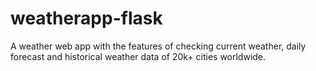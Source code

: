 # weatherapp-flask
A weather web app with the features of checking current weather, daily forecast and historical weather data of 20k+ cities worldwide.
